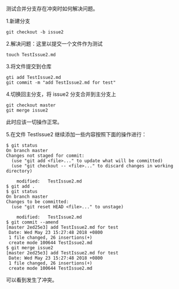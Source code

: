 测试合并分支存在冲突时如何解决问题。

1.新建分支
```
git checkout -b issue2
```

2.解决问题：这里以提交一个文件作为测试
```
touch TestIssue2.md
```

3.将文件提交到仓库
```
gti add TestIssue2.md
git commit -m "add TestIssue2.md for test"
```

4.切换回主分支，将 issue2 分支合并到主分支上
```
git checkout master
git merge issue2
```
此时应该一切操作正常。

5.在文件 TestIssue2 继续添加一些内容按照下面的操作进行：
```
$ git status
On branch master
Changes not staged for commit:
  (use "git add <file>..." to update what will be committed)
  (use "git checkout -- <file>..." to discard changes in working directory)

	modified:   TestIssue2.md
$ git add .
$ git status
On branch master
Changes to be committed:
  (use "git reset HEAD <file>..." to unstage)

	modified:   TestIssue2.md
$ git commit --amend
[master 2ed25e3] add TestIssue2.md for test
 Date: Wed May 23 15:27:48 2018 +0800
 1 file changed, 26 insertions(+)
 create mode 100644 TestIssue2.md
$ git merge issue2
[master 2ed25e3] add TestIssue2.md for test
 Date: Wed May 23 15:27:48 2018 +0800
 1 file changed, 26 insertions(+)
 create mode 100644 TestIssue2.md
```

可以看到发生了冲突。
